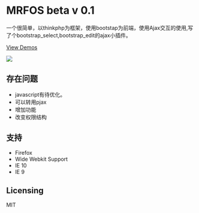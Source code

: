 # MRFOS beta v 0.1

一个很简单，以thinkphp为框架，使用bootstap为前端，使用Ajax交互的使用,写了个bootstrap_select,bootstrap_edit的ajax小插件。

<a href="http://mrfos.gemerz.com/" target="_blank">View Demos</a>

<a href="http://www.screenr.com/embed/0EJ7" target="_blank"><img src="http://mrf.frdsports.com/data/upload/img/MRFOS.jpg"></a>



## 存在问题
* javascript有待优化。
* 可以转用pjax
* 增加功能
* 改变权限结构


## 支持
* Firefox 
* Wide Webkit Support 
* IE 10
* IE 9 



## Licensing

MIT